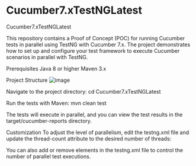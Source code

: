 # Cucumber7.xTestNGLatest

Cucumber7.xTestNGLatest

This repository contains a Proof of Concept (POC) for running Cucumber tests in parallel using TestNG with Cucumber 7.x. The project demonstrates how to set up and configure your test framework to execute Cucumber scenarios in parallel with TestNG.

Prerequisites
Java 8 or higher Maven 3.x

Project Structure
![image](https://github.com/user-attachments/assets/26669e44-03c1-4480-a517-c566809e6849)




Navigate to the project directory:
cd Cucumber7.xTestNGLatest

Run the tests with Maven:
mvn clean test

The tests will execute in parallel, and you can view the test results in the target/cucumber-reports directory.

Customization
To adjust the level of parallelism, edit the testng.xml file and update the thread-count attribute to the desired number of threads:

<suite name="Cucumber Parallel Suite" verbose="1" parallel="tests" thread-count="2"> You can also add or remove elements in the testng.xml file to control the number of parallel test executions.
